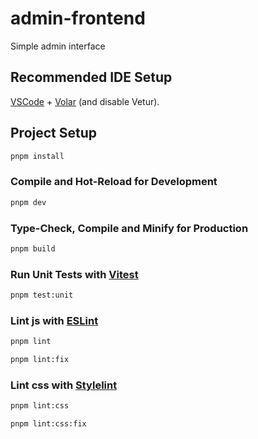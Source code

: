 # admin-frontend

Simple admin interface

## Recommended IDE Setup

[VSCode](https://code.visualstudio.com/) + [Volar](https://marketplace.visualstudio.com/items?itemName=Vue.volar) (and disable Vetur).

## Project Setup

```sh
pnpm install
```

### Compile and Hot-Reload for Development

```sh
pnpm dev
```

### Type-Check, Compile and Minify for Production

```sh
pnpm build
```

### Run Unit Tests with [Vitest](https://vitest.dev/)

```sh
pnpm test:unit
```

### Lint js with [ESLint](https://eslint.org/)

```sh
pnpm lint

```

```sh
pnpm lint:fix
```

### Lint css with [Stylelint](https://eslint.org/)

```sh
pnpm lint:css

```

```sh
pnpm lint:css:fix
```
